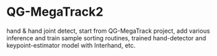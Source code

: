 # QG-MegaTrack2
hand &amp; hand joint detect, start from QG-MegaTrack project, add various inference and train sample sorting routines, trained hand-detector and keypoint-estimator model with Interhand, etc.
